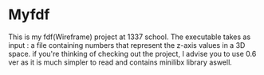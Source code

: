 # Myfdf
This is my fdf(Wireframe) project at 1337 school. The executable takes as input : a file containing numbers that represent
the z-axis values in a 3D space. if you're thinking of checking out the project, I advise you to use 0.6 ver as it is much
simpler to read and contains minilibx library aswell.
